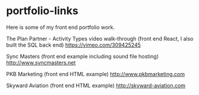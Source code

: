 # portfolio-links
Here is some of my front end portfolio work.

The Plan Partner - Activity Types video walk-through (front end React, I also built the SQL back end)
https://vimeo.com/309425245

Sync Masters (front end example including sound file hosting)
http://www.syncmasters.net

PKB Marketing (front end HTML example)
http://www.pkbmarketing.com

Skyward Aviation (front end HTML example)
http://skyward-aviation.com
